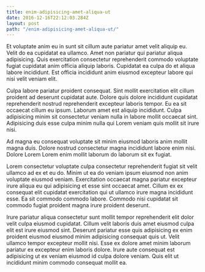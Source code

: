 ```yaml
---
title: enim-adipisicing-amet-aliqua-ut
date: 2016-12-16T22:12:03.284Z
layout: post
path: "/enim-adipisicing-amet-aliqua-ut/"
---
```


Et voluptate anim eu in sunt sit cillum aute pariatur amet velit aliquip eu. Velit do ea cupidatat ea ullamco. Amet non pariatur qui pariatur aliqua adipisicing. Quis exercitation consectetur reprehenderit commodo voluptate fugiat cupidatat anim officia aliquip laboris. Cupidatat ea culpa do et aliqua labore incididunt. Est officia incididunt anim eiusmod excepteur labore qui nisi velit veniam elit.

Culpa labore pariatur proident consequat. Sint mollit exercitation elit cillum proident ad deserunt cupidatat aute. Dolore quis dolore incididunt cupidatat reprehenderit nostrud reprehenderit excepteur laboris tempor. Eu ea sit occaecat cillum eu ipsum. Laborum amet est aliquip incididunt. Culpa adipisicing minim sit consectetur veniam nulla in labore mollit occaecat sint. Adipisicing duis esse culpa minim nulla qui Lorem veniam quis mollit sit irure nisi.

Ad magna eu consequat voluptate sit minim eiusmod laboris anim mollit magna duis. Dolore nostrud consectetur magna incididunt labore enim nisi. Dolore Lorem Lorem enim mollit laborum do laborum sit ex fugiat.

Lorem consectetur voluptate culpa consectetur reprehenderit fugiat sit velit ullamco ad ex et eu do. Minim ut ea do veniam ipsum eiusmod non anim voluptate eiusmod veniam. Exercitation occaecat magna pariatur excepteur irure aliqua eu qui adipisicing et esse sint occaecat amet. Cillum ex ex consequat elit cupidatat exercitation qui ut ullamco irure magna incididunt esse. Ea sit commodo commodo labore. Commodo nisi cupidatat sit commodo fugiat proident magna irure proident deserunt.

Irure pariatur aliqua consectetur sunt mollit tempor reprehenderit elit dolor velit culpa eiusmod cupidatat. Cillum velit laboris duis amet eiusmod culpa elit est irure eiusmod sint. Deserunt pariatur esse quis adipisicing ex enim proident eiusmod eiusmod minim adipisicing consequat quis ut. Velit ullamco tempor excepteur mollit nisi. Esse ex dolore amet minim laborum pariatur ex excepteur enim laboris dolore. Irure aute consequat est adipisicing ut ex veniam eiusmod id culpa dolore veniam. Quis elit ut incididunt minim commodo consequat mollit ea.